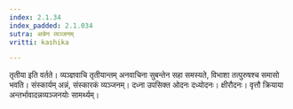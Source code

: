 ```yaml
---
index: 2.1.34
index_padded: 2.1.034
sutra: अन्नेन व्यञ्जनम्
vritti: kashika

---
```

तृतीया इति वर्तते। व्यञ्ज्ञवाचि तृतीयान्तम् अनवाचिना सुबन्तेन सहा समस्यते, विभाशा तत्पुरुषश्च समासो भवति। संस्कार्यम् अन्नं, संस्कारकं व्यञ्जनम्। दध्ना उपसिक्त ओदनः दध्योदनः। क्षीरौदनः। वृत्तौ क्रियाया अन्तर्भावादन्नव्यञ्जनयोः सामर्थ्यम्।